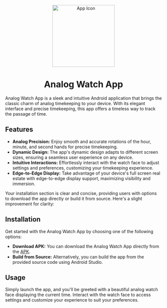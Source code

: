 <p align="center">
  <img src="https://github.com/Jumman04/Analogue-Watch/assets/113237846/3f20fe04-b294-424f-a2d8-a3fb16befc47" alt="App Icon" width="200">
</p>

  <h1 align="center">Analog Watch App</h1>


Analog Watch App is a sleek and intuitive Android application that brings the classic charm of
analog timekeeping to your device. With its elegant interface and precise timekeeping, this app
offers a timeless way to track the passage of time.

## Features

- **Analog Precision:** Enjoy smooth and accurate rotations of the hour, minute, and second hands
  for precise timekeeping.
- **Dynamic Design:** The app's dynamic design adapts to different screen sizes, ensuring a seamless
  user experience on any device.
- **Intuitive Interactions:** Effortlessly interact with the watch face to adjust settings and
  preferences, customizing your timekeeping experience.
- **Edge-to-Edge Display:** Take advantage of your device's full screen real estate with
  edge-to-edge display support, maximizing visibility and immersion.

Your installation section is clear and concise, providing users with options to download the app
directly or build it from source. Here's a slight improvement for clarity:

## Installation

Get started with the Analog Watch App by choosing one of the following options:

- **Download APK:** You can download the Analog Watch App directly from
  the [APK](https://github.com/Jumman04/Analogue-Watch/releases/download/1.0/Analogue.Watch.apk).
- **Build from Source:** Alternatively, you can build the app from the provided source code using
  Android Studio.

## Usage

Simply launch the app, and you'll be greeted with a beautiful analog watch face displaying the
current time. Interact with the watch face to access settings and customize your experience to suit
your preferences.
